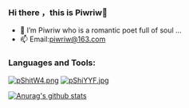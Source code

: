 ### Hi there ，this is Piwriw👋
- 🔭 I’m Piwriw who is a romantic poet full of soul ...
- 📫 Email:piwriw@163.com 

### Languages and Tools:
[![pShitW4.png](https://s1.ax1x.com/2023/02/10/pShitW4.png)](https://imgse.com/i/pShitW4)
[![pShiYYF.jpg](https://s1.ax1x.com/2023/02/10/pShiYYF.jpg)](https://imgse.com/i/pShiYYF)
<!--
**Piwriw/Piwriw** is a ✨ _special_ ✨ repository because its `README.md` (this file) appears on your GitHub profile.

Here are some ideas to get you started:

- 🔭 I’m currently working on ...
- 🌱 I’m currently learning ...
- 👯 I’m looking to collaborate on ...
- 🤔 I’m looking for help with ...
- 💬 Ask me about ...
- 📫 How to reach me: ...
- 😄 Pronouns: ...
- ⚡ Fun fact: ...
-->
[![Anurag's github stats](https://github-readme-stats.vercel.app/api?username=Piwriw)](https://github.com/Piwriw/github-readme-stats)
